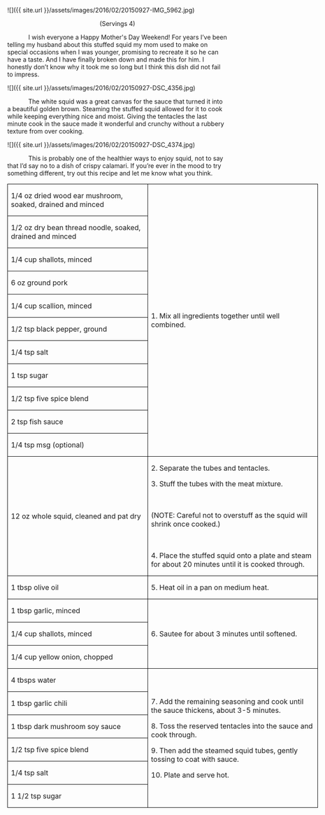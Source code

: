![]({{ site.url }}/assets/images/2016/02/20150927-IMG_5962.jpg)
<p align=center style='text-align:center'><span>(Servings 4)</span></p>

<p style='text-indent:.5in'><span>I wish everyone a Happy Mother's Day Weekend! For
years I’ve been telling my husband about this stuffed squid my mom used to make
on special occasions when I was younger, promising to recreate it so he can
have a taste. And I have finally broken down and made this for him. I honestly
don’t know why it took me so long but I think this dish did not fail to
impress.</span></p>

![]({{ site.url }}/assets/images/2016/02/20150927-DSC_4356.jpg)

<p style='text-indent:.5in'><span>The
white squid was a great canvas for the sauce that turned it into a beautiful
golden brown. Steaming the stuffed squid allowed for it to cook while keeping
everything nice and moist. Giving the tentacles the last minute cook in the
sauce made it wonderful and crunchy without a rubbery texture from over
cooking. </span></p>

![]({{ site.url }}/assets/images/2016/02/20150927-DSC_4374.jpg)

<p style='text-indent:.5in'><span>This
is probably one of the healthier ways to enjoy squid, not to say that I’d say
no to a dish of crispy calamari. If you’re ever in the mood to try something
different, try out this recipe and let me know what you think.</span></p>

<table class=MsoTableGrid border=1 cellspacing=0 cellpadding=0 width=533
 style='width:533.15pt;border-collapse:collapse;border:none'>
 <tr style='height:25.5pt'>
  <td width=239 style='width:239.4pt;border:solid windowtext 1.0pt;padding:
  0in 5.4pt 0in 5.4pt;height:25.5pt'>
  <p><span>1/4 oz dried wood ear
  mushroom, soaked, drained and minced</span></p>
  </td>
  <td width=294 rowspan=11 style='width:293.75pt;border:solid windowtext 1.0pt;
  border-left:none;padding:0in 5.4pt 0in 5.4pt;height:25.5pt'>
  <p><span>1. Mix all ingredients
  together until well combined.</span></p>
  </td>
 </tr>
 <tr style='height:22.9pt'>
  <td width=239 style='width:239.4pt;border:solid windowtext 1.0pt;border-top:
  none;padding:0in 5.4pt 0in 5.4pt;height:22.9pt'>
  <p><span>1/2 oz dry bean thread
  noodle, soaked, drained and minced</span></p>
  </td>
 </tr>
 <tr style='height:22.9pt'>
  <td width=239 style='width:239.4pt;border:solid windowtext 1.0pt;border-top:
  none;padding:0in 5.4pt 0in 5.4pt;height:22.9pt'>
  <p><span>1/4 cup shallots, minced</span></p>
  </td>
 </tr>
 <tr style='height:22.9pt'>
  <td width=239 style='width:239.4pt;border:solid windowtext 1.0pt;border-top:
  none;padding:0in 5.4pt 0in 5.4pt;height:22.9pt'>
  <p><span>6 oz ground pork</span></p>
  </td>
 </tr>
 <tr style='height:22.9pt'>
  <td width=239 style='width:239.4pt;border:solid windowtext 1.0pt;border-top:
  none;padding:0in 5.4pt 0in 5.4pt;height:22.9pt'>
  <p><span>1/4 cup scallion, minced</span></p>
  </td>
 </tr>
 <tr style='height:22.9pt'>
  <td width=239 style='width:239.4pt;border:solid windowtext 1.0pt;border-top:
  none;padding:0in 5.4pt 0in 5.4pt;height:22.9pt'>
  <p><span>1/2 tsp black pepper,
  ground</span></p>
  </td>
 </tr>
 <tr style='height:22.9pt'>
  <td width=239 style='width:239.4pt;border:solid windowtext 1.0pt;border-top:
  none;padding:0in 5.4pt 0in 5.4pt;height:22.9pt'>
  <p><span>1/4 tsp salt</span></p>
  </td>
 </tr>
 <tr style='height:22.9pt'>
  <td width=239 style='width:239.4pt;border:solid windowtext 1.0pt;border-top:
  none;padding:0in 5.4pt 0in 5.4pt;height:22.9pt'>
  <p><span>1 tsp sugar</span></p>
  </td>
 </tr>
 <tr style='height:22.9pt'>
  <td width=239 style='width:239.4pt;border:solid windowtext 1.0pt;border-top:
  none;padding:0in 5.4pt 0in 5.4pt;height:22.9pt'>
  <p><span>1/2 tsp five spice blend</span></p>
  </td>
 </tr>
 <tr style='height:22.9pt'>
  <td width=239 style='width:239.4pt;border:solid windowtext 1.0pt;border-top:
  none;padding:0in 5.4pt 0in 5.4pt;height:22.9pt'>
  <p><span>2 tsp fish sauce</span></p>
  </td>
 </tr>
 <tr style='height:22.9pt'>
  <td width=239 style='width:239.4pt;border:solid windowtext 1.0pt;border-top:
  none;padding:0in 5.4pt 0in 5.4pt;height:22.9pt'>
  <p><span>1/4 tsp msg (optional)</span></p>
  </td>
 </tr>
 <tr style='height:22.9pt'>
  <td width=239 style='width:239.4pt;border:solid windowtext 1.0pt;border-top:
  none;padding:0in 5.4pt 0in 5.4pt;height:22.9pt'>
  <p><span>12 oz whole squid, cleaned
  and pat dry</span></p>
  </td>
  <td width=294 style='width:293.75pt;border-top:none;border-left:none;
  border-bottom:solid windowtext 1.0pt;border-right:solid windowtext 1.0pt;
  padding:0in 5.4pt 0in 5.4pt;height:22.9pt'>
  <p><span>2. Separate the tubes and
  tentacles.</span></p>
  <p><span>3. Stuff the tubes with
  the meat mixture.</span></p>
  <p><span>&nbsp;</span></p>
  <p><span>(NOTE: Careful not to
  overstuff as the squid will shrink once cooked.)</span></p>
  <p><span>&nbsp;</span></p>
  <p><span>4. Place the stuffed squid
  onto a plate and steam for about 20 minutes until it is cooked through.</span></p>
  </td>
 </tr>
 <tr style='height:22.9pt'>
  <td width=239 style='width:239.4pt;border:solid windowtext 1.0pt;border-top:
  none;padding:0in 5.4pt 0in 5.4pt;height:22.9pt'>
  <p><span>1 tbsp olive oil</span></p>
  </td>
  <td width=294 style='width:293.75pt;border-top:none;border-left:none;
  border-bottom:solid windowtext 1.0pt;border-right:solid windowtext 1.0pt;
  padding:0in 5.4pt 0in 5.4pt;height:22.9pt'>
  <p><span>5. Heat oil in a pan on
  medium heat.</span></p>
  </td>
 </tr>
 <tr style='height:22.9pt'>
  <td width=239 style='width:239.4pt;border:solid windowtext 1.0pt;border-top:
  none;padding:0in 5.4pt 0in 5.4pt;height:22.9pt'>
  <p><span>1 tbsp garlic, minced</span></p>
  </td>
  <td width=294 rowspan=3 style='width:293.75pt;border-top:none;border-left:
  none;border-bottom:solid windowtext 1.0pt;border-right:solid windowtext 1.0pt;
  padding:0in 5.4pt 0in 5.4pt;height:22.9pt'>
  <p><span>6. Sautee for about 3
  minutes until softened.</span></p>
  </td>
 </tr>
 <tr style='height:22.9pt'>
  <td width=239 style='width:239.4pt;border:solid windowtext 1.0pt;border-top:
  none;padding:0in 5.4pt 0in 5.4pt;height:22.9pt'>
  <p><span>1/4 cup shallots, minced</span></p>
  </td>
 </tr>
 <tr style='height:22.9pt'>
  <td width=239 style='width:239.4pt;border:solid windowtext 1.0pt;border-top:
  none;padding:0in 5.4pt 0in 5.4pt;height:22.9pt'>
  <p><span>1/4 cup yellow onion,
  chopped</span></p>
  </td>
 </tr>
 <tr style='height:22.9pt'>
  <td width=239 style='width:239.4pt;border:solid windowtext 1.0pt;border-top:
  none;padding:0in 5.4pt 0in 5.4pt;height:22.9pt'>
  <p><span>4 tbsps water</span></p>
  </td>
  <td width=294 rowspan=6 style='width:293.75pt;border-top:none;border-left:
  none;border-bottom:solid windowtext 1.0pt;border-right:solid windowtext 1.0pt;
  padding:0in 5.4pt 0in 5.4pt;height:22.9pt'>
  <p><span>7. Add the remaining
  seasoning and cook until the sauce thickens, about 3-5 minutes.</span></p>
  <p><span>8. Toss the reserved tentacles
  into the sauce and cook through.</span></p>
  <p><span>9. Then add the steamed
  squid tubes, gently tossing to coat with sauce.</span></p>
  <p><span>10. Plate and serve hot.</span></p>
  </td>
 </tr>
 <tr style='height:22.9pt'>
  <td width=239 style='width:239.4pt;border:solid windowtext 1.0pt;border-top:
  none;padding:0in 5.4pt 0in 5.4pt;height:22.9pt'>
  <p><span>1 tbsp garlic chili</span></p>
  </td>
 </tr>
 <tr style='height:22.9pt'>
  <td width=239 style='width:239.4pt;border:solid windowtext 1.0pt;border-top:
  none;padding:0in 5.4pt 0in 5.4pt;height:22.9pt'>
  <p><span>1 tbsp dark mushroom soy
  sauce</span></p>
  </td>
 </tr>
 <tr style='height:22.9pt'>
  <td width=239 style='width:239.4pt;border:solid windowtext 1.0pt;border-top:
  none;padding:0in 5.4pt 0in 5.4pt;height:22.9pt'>
  <p><span>1/2 tsp five spice blend</span></p>
  </td>
 </tr>
 <tr style='height:22.9pt'>
  <td width=239 style='width:239.4pt;border:solid windowtext 1.0pt;border-top:
  none;padding:0in 5.4pt 0in 5.4pt;height:22.9pt'>
  <p><span>1/4 tsp salt</span></p>
  </td>
 </tr>
 <tr style='height:22.9pt'>
  <td width=239 style='width:239.4pt;border:solid windowtext 1.0pt;border-top:
  none;padding:0in 5.4pt 0in 5.4pt;height:22.9pt'>
  <p><span>1 1/2 tsp sugar</span></p>
  </td>
 </tr>
</table>